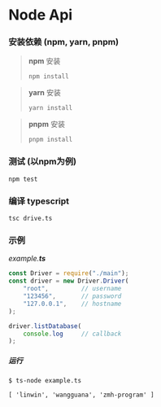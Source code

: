 # Node Api
### 安装依赖 (npm, yarn, pnpm)
>**npm** 安装
>```shell
>npm install
>```

>**yarn** 安装
>```shell
>yarn install
>```

>**pnpm** 安装
>```shell
>pnpm install
>```

### 测试 (以**npm**为例)
```commandline
npm test
```
### 编译 typescript
```commandline
tsc drive.ts
```

### 示例
*example.**ts***
```typescript
const Driver = require("./main");
const driver = new Driver.Driver(
    "root",         // username
    "123456",       // password
    "127.0.0.1",    // hostname
);

driver.listDatabase(
    console.log     // callback
);
```
##### 运行
```commandline
$ ts-node example.ts

[ 'linwin', 'wangguana', 'zmh-program' ]
```
